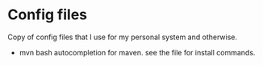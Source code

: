 Config files
=======

Copy of config files that I use for my personal system and otherwise. 


* mvn
bash autocompletion for maven.
see the file for install commands. 


